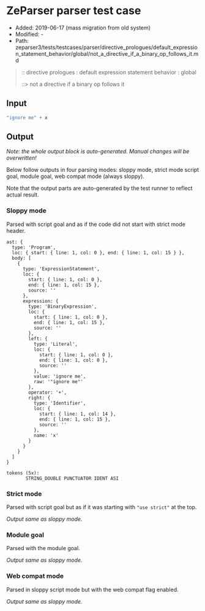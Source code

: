 # ZeParser parser test case

- Added: 2019-06-17 (mass migration from old system)
- Modified: -
- Path: zeparser3/tests/testcases/parser/directive_prologues/default_expression_statement_behavior/global/not_a_directive_if_a_binary_op_follows_it.md

> :: directive prologues : default expression statement behavior : global
>
> ::> not a directive if a binary op follows it

## Input

`````js
"ignore me" + x
`````

## Output

_Note: the whole output block is auto-generated. Manual changes will be overwritten!_

Below follow outputs in four parsing modes: sloppy mode, strict mode script goal, module goal, web compat mode (always sloppy).

Note that the output parts are auto-generated by the test runner to reflect actual result.

### Sloppy mode

Parsed with script goal and as if the code did not start with strict mode header.

`````
ast: {
  type: 'Program',
  loc: { start: { line: 1, col: 0 }, end: { line: 1, col: 15 } },
  body: [
    {
      type: 'ExpressionStatement',
      loc: {
        start: { line: 1, col: 0 },
        end: { line: 1, col: 15 },
        source: ''
      },
      expression: {
        type: 'BinaryExpression',
        loc: {
          start: { line: 1, col: 0 },
          end: { line: 1, col: 15 },
          source: ''
        },
        left: {
          type: 'Literal',
          loc: {
            start: { line: 1, col: 0 },
            end: { line: 1, col: 0 },
            source: ''
          },
          value: 'ignore me',
          raw: '"ignore me"'
        },
        operator: '+',
        right: {
          type: 'Identifier',
          loc: {
            start: { line: 1, col: 14 },
            end: { line: 1, col: 15 },
            source: ''
          },
          name: 'x'
        }
      }
    }
  ]
}

tokens (5x):
       STRING_DOUBLE PUNCTUATOR IDENT ASI
`````

### Strict mode

Parsed with script goal but as if it was starting with `"use strict"` at the top.

_Output same as sloppy mode._

### Module goal

Parsed with the module goal.

_Output same as sloppy mode._

### Web compat mode

Parsed in sloppy script mode but with the web compat flag enabled.

_Output same as sloppy mode._
